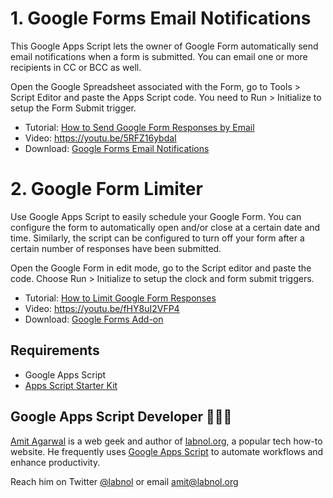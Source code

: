 # 1. Google Forms Email Notifications

This Google Apps Script lets the owner of Google Form automatically send email notifications when a form is submitted. You can email one or more recipients in CC or BCC as well.

Open the Google Spreadsheet associated with the Form, go to Tools > Script Editor and paste the Apps Script code. You need to Run > Initialize to setup the Form Submit trigger.

- Tutorial: [How to Send Google Form Responses by Email](https://www.labnol.org/internet/google-docs-email-form/20884/)
- Video: https://youtu.be/5RFZ16ybdaI
- Download: [Google Forms Email Notifications](https://chrome.google.com/webstore/detail/email-notifications-for-f/acknfdkglemcidajjmehljifccmflhkm)


# 2. Google Form Limiter

Use Google Apps Script to easily schedule your Google Form. You can configure the form to automatically open and/or close at a certain date and time. Similarly, the script can be configured to turn off your form after a certain number of responses have been submitted.

Open the Google Form in edit mode, go to the Script editor and paste the code. Choose Run > Initialize to setup the clock and form submit triggers.

- Tutorial: [How to Limit Google Form Responses](https://www.labnol.org/internet/schedule-google-forms/20707/)
- Video: https://youtu.be/fHY8uI2VFP4
- Download: [Google Forms Add-on](https://chrome.google.com/webstore/detail/email-notifications-for-f/acknfdkglemcidajjmehljifccmflhkm)


## Requirements

- Google Apps Script
- [Apps Script Starter Kit](https://github.com/labnol/apps-script-starter)


## Google Apps Script Developer 👨🏼‍💻

[Amit Agarwal](https://digitalinspiration.com/google-developer) is a web geek and author of [labnol.org](https://www.labnol.org/), a popular tech how-to website. He frequently uses [Google Apps Script](https://ctrlq.org/) to automate workflows and enhance productivity. 

Reach him on Twitter [@labnol](https://twitter.com/labnol) or email amit@labnol.org
